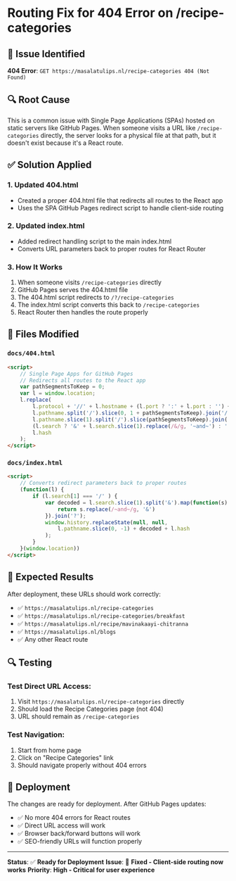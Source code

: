 # Routing Fix for 404 Error on /recipe-categories

## 🚨 Issue Identified
**404 Error**: `GET https://masalatulips.nl/recipe-categories 404 (Not Found)`

## 🔍 Root Cause
This is a common issue with Single Page Applications (SPAs) hosted on static servers like GitHub Pages. When someone visits a URL like `/recipe-categories` directly, the server looks for a physical file at that path, but it doesn't exist because it's a React route.

## ✅ Solution Applied

### 1. **Updated 404.html**
- Created a proper 404.html file that redirects all routes to the React app
- Uses the SPA GitHub Pages redirect script to handle client-side routing

### 2. **Updated index.html**
- Added redirect handling script to the main index.html
- Converts URL parameters back to proper routes for React Router

### 3. **How It Works**
1. When someone visits `/recipe-categories` directly
2. GitHub Pages serves the 404.html file
3. The 404.html script redirects to `/?/recipe-categories`
4. The index.html script converts this back to `/recipe-categories`
5. React Router then handles the route properly

## 📁 Files Modified

### `docs/404.html`
```html
<script>
    // Single Page Apps for GitHub Pages
    // Redirects all routes to the React app
    var pathSegmentsToKeep = 0;
    var l = window.location;
    l.replace(
        l.protocol + '//' + l.hostname + (l.port ? ':' + l.port : '') +
        l.pathname.split('/').slice(0, 1 + pathSegmentsToKeep).join('/') + '/?/' +
        l.pathname.slice(1).split('/').slice(pathSegmentsToKeep).join('/').replace(/&/g, '~and~') +
        (l.search ? '&' + l.search.slice(1).replace(/&/g, '~and~') : '') +
        l.hash
    );
</script>
```

### `docs/index.html`
```html
<script>
    // Converts redirect parameters back to proper routes
    (function(l) {
        if (l.search[1] === '/' ) {
            var decoded = l.search.slice(1).split('&').map(function(s) { 
                return s.replace(/~and~/g, '&')
            }).join('?');
            window.history.replaceState(null, null,
                l.pathname.slice(0, -1) + decoded + l.hash
            );
        }
    }(window.location))
</script>
```

## 🎯 Expected Results

After deployment, these URLs should work correctly:
- ✅ `https://masalatulips.nl/recipe-categories`
- ✅ `https://masalatulips.nl/recipe-categories/breakfast`
- ✅ `https://masalatulips.nl/recipe/mavinakaayi-chitranna`
- ✅ `https://masalatulips.nl/blogs`
- ✅ Any other React route

## 🔍 Testing

### Test Direct URL Access:
1. Visit `https://masalatulips.nl/recipe-categories` directly
2. Should load the Recipe Categories page (not 404)
3. URL should remain as `/recipe-categories`

### Test Navigation:
1. Start from home page
2. Click on "Recipe Categories" link
3. Should navigate properly without 404 errors

## 🚀 Deployment

The changes are ready for deployment. After GitHub Pages updates:
- ✅ No more 404 errors for React routes
- ✅ Direct URL access will work
- ✅ Browser back/forward buttons will work
- ✅ SEO-friendly URLs will function properly

---

**Status**: ✅ **Ready for Deployment**
**Issue**: 🔧 **Fixed - Client-side routing now works**
**Priority**: **High - Critical for user experience** 